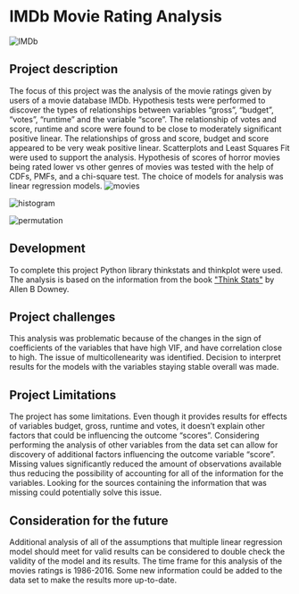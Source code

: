 # IMDb Movie Rating Analysis
![IMDb](https://github.com/natacasey/IMDb_Movie_Rating_Analysis/blob/master/_assets/IMDb_project.jpg)

## Project description
The focus of this project was the analysis of the movie ratings given by users of a movie database IMDb. 
Hypothesis tests were performed to discover the types of relationships between variables “gross”, “budget”, “votes”, “runtime” and the variable “score”. 
The relationship of votes and score, runtime and score were found to be close to moderately significant positive linear.
The relationships of gross and score, budget and score appeared to be very weak positive linear. Scatterplots and Least Squares Fit were used to support the analysis. 
Hypothesis of scores of horror movies being rated lower vs other genres of movies was tested with the help of CDFs, PMFs, and a chi-square test. 
The choice of models for analysis was linear regression models. 
![movies](https://github.com/natacasey/IMDb_Movie_Rating_Analysis/blob/master/_assets/models.PNG)

![histogram](https://github.com/natacasey/IMDb_Movie_Rating_Analysis/blob/master/_assets/horror_vs_other_genres.PNG)

![permutation](https://github.com/natacasey/IMDb_Movie_Rating_Analysis/blob/master/_assets/permutation_test.PNG)

## Development
To complete this project Python library thinkstats and thinkplot were used. The analysis is based on the information from the book  ["Think Stats"](https://github.com/AllenDowney/ThinkStats2) by Allen B Downey.

## Project challenges

This analysis was problematic because of the changes in the sign of coefficients of the variables that have high VIF, and have correlation close to high. 
The issue of multicollenearity was identified.
Decision to interpret results for the models with the variables staying stable overall was made.

## Project Limitations

The project has some limitations. Even though it provides results for effects of variables budget, gross, runtime and votes, it doesn’t explain other factors that could be influencing the outcome “scores”. 
Considering performing the analysis of other variables from the data set can allow for discovery of additional factors influencing the outcome variable “score”.
Missing values significantly reduced the amount of observations available thus reducing the possibility of accounting for all of the information for the variables.
Looking for the sources containing the information that was missing could potentially solve this issue. 

## Consideration for the future

Additional analysis of all of the assumptions that multiple linear regression model should meet for valid results can be considered to double check the validity of the model and its results. 
The time frame for this analysis of the movies ratings is 1986-2016. Some new information could be added to the data set to make the results more up-to-date. 
